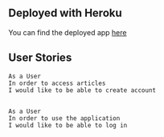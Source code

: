 ## Deployed with Heroku

You can find the deployed app [here](https://carla-april-2019.herokuapp.com/)

## User Stories

    As a User
    In order to access articles
    I would like to be able to create account


    As a User
    In order to use the application
    I would like to be able to log in

    

